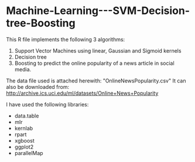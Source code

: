 # Machine-Learning---SVM-Decision-tree-Boosting

This R file implements the following 3 algorithms:
1. Support Vector Machines using linear, Gaussian and Sigmoid kernels 
2. Decision tree
3. Boosting
to predict the online popularity of a news article in social media.

The data file used is attached herewith: "OnlineNewsPopularity.csv"
It can also be downloaded from:
http://archive.ics.uci.edu/ml/datasets/Online+News+Popularity

I have used the following libraries:
- data.table
- mlr
- kernlab
- rpart
- xgboost
- ggplot2
- parallelMap
